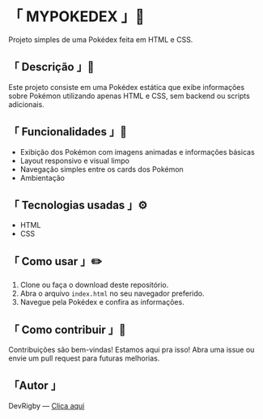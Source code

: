 # 「 MYPOKEDEX 」🐲

Projeto simples de uma Pokédex feita em HTML e CSS.

## 「 Descrição 」📕

Este projeto consiste em uma Pokédex estática que exibe informações sobre Pokémon utilizando apenas HTML e CSS, sem backend ou scripts adicionais.

## 「 Funcionalidades 」💼

- Exibição dos Pokémon com imagens animadas e informações básicas
- Layout responsivo e visual limpo
- Navegação simples entre os cards dos Pokémon
- Ambientação

## 「 Tecnologias usadas 」⚙️

- HTML
- CSS

## 「 Como usar 」✏️

1. Clone ou faça o download deste repositório.
2. Abra o arquivo `index.html` no seu navegador preferido.
3. Navegue pela Pokédex e confira as informações.

## 「 Como contribuir 」💭

Contribuições são bem-vindas! Estamos aqui pra isso! Abra uma issue ou envie um pull request para futuras melhorias.

## 「Autor 」


DevRigby — [Clica aqui](https://github.com/DevRigby)


